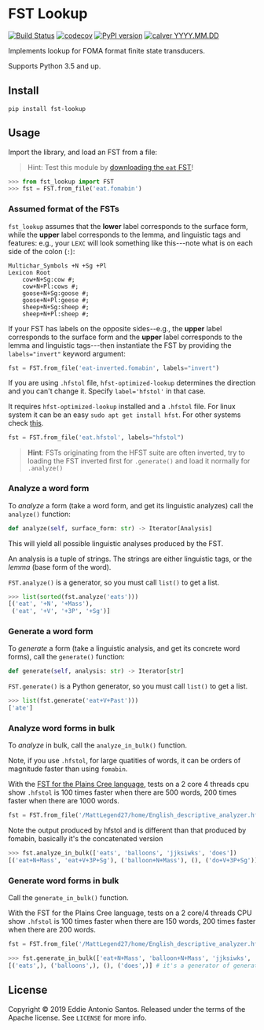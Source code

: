 FST Lookup
==========

[![Build Status](https://travis-ci.org/eddieantonio/fst-lookup.svg?branch=master)](https://travis-ci.org/eddieantonio/fst-lookup)
[![codecov](https://codecov.io/gh/eddieantonio/fst-lookup/branch/master/graph/badge.svg)](https://codecov.io/gh/eddieantonio/fst-lookup)
[![PyPI version](https://img.shields.io/pypi/v/fst-lookup.svg)](https://pypi.org/project/fst-lookup/)
[![calver YYYY.MM.DD](https://img.shields.io/badge/calver-YYYY.MM.DD-22bfda.svg)](http://calver.org/)

Implements lookup for FOMA format finite state transducers.

Supports Python 3.5 and up.

Install
-------

    pip install fst-lookup

Usage
-----

Import the library, and load an FST from a file:

> Hint: Test this module by [downloading the `eat` FST](https://github.com/eddieantonio/fst-lookup/raw/master/tests/data/eat.fomabin)!

```python
>>> from fst_lookup import FST
>>> fst = FST.from_file('eat.fomabin')
```

### Assumed format of the FSTs

`fst_lookup` assumes that the **lower** label corresponds to the surface
form, while the **upper** label corresponds to the lemma, and linguistic
tags and features: e.g., your `LEXC` will look something like
this---note what is on each side of the colon (`:`):

```lexc
Multichar_Symbols +N +Sg +Pl
Lexicon Root
    cow+N+Sg:cow #;
    cow+N+Pl:cows #;
    goose+N+Sg:goose #;
    goose+N+Pl:geese #;
    sheep+N+Sg:sheep #;
    sheep+N+Pl:sheep #;
```

If your FST has labels on the opposite sides--e.g., the **upper** label
corresponds to the surface form and the **upper** label corresponds to
the lemma and linguistic tags---then instantiate the FST by providing
the `labels="invert"` keyword argument:

```python
fst = FST.from_file('eat-inverted.fomabin', labels="invert")
```

If you are using `.hfstol` file, `hfst-optimized-lookup` determines the direction and you can't change it. Specify `label='hfstol'` in that case.

It requires `hfst-optimized-lookup` installed and a `.hfstol` file. For linux system it can be an easy `sudo apt get install hfst`. For other systems check [this](https://github.com/hfst/hfst#installation).


```python
fst = FST.from_file('eat.hfstol', labels="hfstol")
```

> **Hint**: FSTs originating from the HFST suite are often inverted, 
> try to loading the FST inverted first for `.generate()` and load it normally for `.analyze()`


### Analyze a word form

To _analyze_ a form (take a word form, and get its linguistic analyzes)
call the `analyze()` function:

```python
def analyze(self, surface_form: str) -> Iterator[Analysis]
```

This will yield all possible linguistic analyses produced by the FST.

An analysis is a tuple of strings. The strings are either linguistic
tags, or the _lemma_ (base form of the word).

`FST.analyze()` is a generator, so you must call `list()` to get a list.

```python
>>> list(sorted(fst.analyze('eats')))
[('eat', '+N', '+Mass'),
 ('eat', '+V', '+3P', '+Sg')]
```

### Generate a word form

To _generate_ a form (take a linguistic analysis, and get its concrete
word forms), call the `generate()` function:

```python
def generate(self, analysis: str) -> Iterator[str]
```

`FST.generate()` is a Python generator, so you must call `list()` to get
a list.

```python
>>> list(fst.generate('eat+V+Past')))
['ate']
```

### Analyze word forms in bulk

To _analyze_ in bulk, call the `analyze_in_bulk()` function. 

Note, if you use `.hfstol`, for large quatities of words, it can be orders of magnitude faster than using `fomabin`.

With the [FST for the Plains Cree language](https://github.com/UAlbertaALTLab/plains-cree-fsts), tests on a 2 core 4 threads cpu show `.hfstol` is 100 times faster when there are 500 words, 200 times faster when there are 1000 words.
```python
fst = FST.from_file('/MattLegend27/home/English_descriptive_analyzer.hfstol', labels='hfstol')
```

Note the output produced by hfstol and is different than that produced by fomabin, basically it's the concatenated version

```python
>>> fst.analyze_in_bulk(['eats', 'balloons', 'jjksiwks', 'does']) 
[('eat+N+Mass', 'eat+V+3P+Sg'), ('balloon+N+Mass'), (), ('do+V+3P+Sg')] # it's a generator of generator, expanded for simplicity here
```

### Generate word forms in bulk

Call the `generate_in_bulk()` function.

With the FST for the Plains Cree language, tests on a 2 core/4 threads CPU show `.hfstol` is 100 times faster when there are 150 words, 200 times faster when there are 200 words.

```python
fst = FST.from_file('/MattLegend27/home/English_descriptive_analyzer.hfstol', labels='hfstol')
```

```python
>>> fst.generate_in_bulk(['eat+N+Mass', 'balloon+N+Mass', 'jjksiwks', 'do+V+3P+Sg'])
[('eats',), ('balloons',), (), ('does',)] # it's a generator of generator, expanded for simplicity here
```


License
-------

Copyright © 2019 Eddie Antonio Santos. Released under the terms of the
Apache license. See `LICENSE` for more info.

